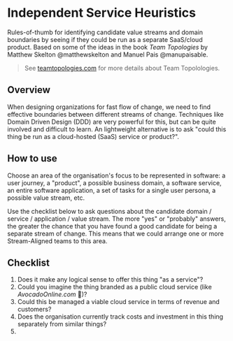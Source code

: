 # Independent Service Heuristics

Rules-of-thumb for identifying candidate value streams and domain boundaries by seeing if they could be run as a separate SaaS/cloud product. Based on some of the ideas in the book _Team Topologies_ by Matthew Skelton @matthewskelton and Manuel Pais @manupaisable.

> See [teamtopologies.com](https://teamtopologies.com/) for more details about Team Topolologies.

## Overview

When designing organizations for fast flow of change, we need to find effective boundaries between different streams of change. Techniques like Domain Driven Design (DDD) are very powerful for this, but can be quite involved and difficult to learn. An lightweight alternative is to ask "could this thing be run as a cloud-hosted (SaaS) service or product?". 

## How to use

Choose an area of the organisation's focus to be represented in software: a user journey, a "product", a possible business domain, a software service, an entire software application, a set of tasks for a single user persona, a possible value stream, etc.

Use the checklist below to ask questions about the candidate domain / service / application / value stream. The more "yes" or "probably" answers, the greater the chance that you have found a good candidate for being a separate stream of change. This means that we could arrange one or more Stream-Aligned teams to this area.

## Checklist

1. Does it make any logical sense to offer this thing "as a service"?
2. Could you imagine the thing branded as a public cloud service (like _AvocadoOnline.com_ 🥑)?
3. Could this be managed a viable cloud service in terms of revenue and customers?
4. Does the organisation currently track costs and investment in this thing separately from similar things?
5. 